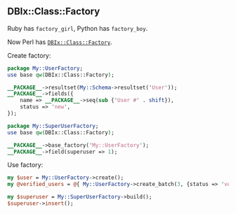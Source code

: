 DBIx::Class::Factory
--------------------

Ruby has `factory_girl`, Python has `factory_boy`.

Now Perl has [`DBIx::Class::Factory`](https://metacpan.org/pod/DBIx::Class::Factory).

Create factory:

```perl
package My::UserFactory;
use base qw(DBIx::Class::Factory);

__PACKAGE__->resultset(My::Schema->resultset('User'));
__PACKAGE__->fields({
    name => __PACKAGE__->seq(sub {'User #' . shift}),
    status => 'new',
});

package My::SuperUserFactory;
use base qw(DBIx::Class::Factory);

__PACKAGE__->base_factory('My::UserFactory');
__PACKAGE__->field(superuser => 1);
```

Use factory:

```perl
my $user = My::UserFactory->create();
my @verified_users = @{ My::UserFactory->create_batch(3, {status => 'verified'}) };

my $superuser = My::SuperUserFactory->build();
$superuser->insert();
````
